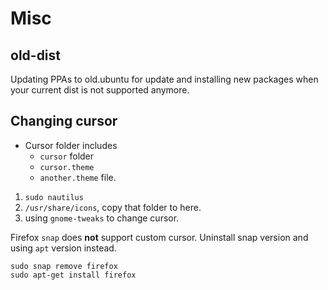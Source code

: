 # Misc
## old-dist
Updating PPAs to old.ubuntu for update and installing new packages when your current dist is not supported anymore.

## Changing cursor
- Cursor folder includes
  - `cursor` folder
  - `cursor.theme`
  - `another.theme` file.

1. `sudo nautilus`
2. `/usr/share/icons`, copy that folder to here.
3. using `gnome-tweaks` to change cursor.

Firefox `snap` does **not** support custom cursor. Uninstall snap version and using `apt` version instead.
```
sudo snap remove firefox
sudo apt-get install firefox
```
